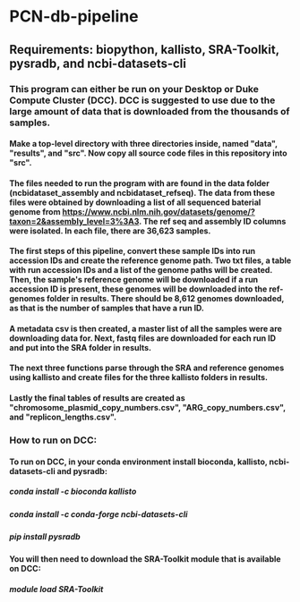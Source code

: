 # PCN-db-pipeline
## Requirements: biopython, kallisto, SRA-Toolkit, pysradb, and ncbi-datasets-cli

### This program can either be run on your Desktop or Duke Compute Cluster (DCC). DCC is suggested to use due to the large amount of data that is downloaded from the thousands of samples. 

#### Make a top-level directory with three directories inside, named "data", "results", and "src". Now copy all source code files in this repository into "src".

#### The files needed to run the program with are found in the data folder (ncbidataset_assembly and ncbidataset_refseq). The data from these files were obtained by downloading a list of all sequenced baterial genome from https://www.ncbi.nlm.nih.gov/datasets/genome/?taxon=2&assembly_level=3%3A3. The ref seq and assembly ID columns were isolated. In each file, there are 36,623 samples.

#### The first steps of this pipeline, convert these sample IDs into run accession IDs and create the reference genome path. Two txt files, a table with run accession IDs and a list of the genome paths  will be created. Then, the sample's reference genome will be downloaded if a run accession ID is present, these genomes will be downloaded into the ref-genomes folder in results. There should be 8,612 genomes downloaded, as that is the number of samples that have a run ID.
#### A metadata csv is then created, a master list of all the samples were are downloading data for. Next, fastq files are downloaded for each run ID and put into the SRA folder in results.
#### The next three functions parse through the SRA and reference genomes using kallisto and create files for the three kallisto folders in results.
#### Lastly the final tables of results are created as "chromosome_plasmid_copy_numbers.csv", "ARG_copy_numbers.csv", and "replicon_lengths.csv".

### How to run on DCC:
#### To run on DCC, in your conda environment install bioconda, kallisto, ncbi-datasets-cli and pysradb: 
##### conda install -c bioconda kallisto
##### conda install -c conda-forge ncbi-datasets-cli
##### pip install pysradb
#### You will then need to download the SRA-Toolkit module that is available on DCC:
##### module load SRA-Toolkit

